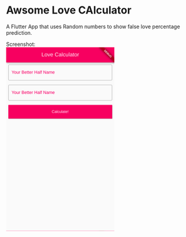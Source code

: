 # Awsome Love CAlculator

A Flutter App that uses Random numbers to show false love percentage prediction. 

Screenshot: <br>
<img height=500 src="https://raw.githubusercontent.com/npsulav/AwsomeLoveCalculator/master/localhost_40389_.png"/>



